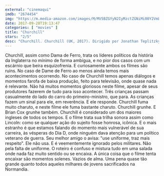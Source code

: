 ```yaml
---
external: "cinemaqui"
imdb: "2674454"
img: "https://m.media-amazon.com/images/M/MV5BZGYyN2IyMzctZGNiMi00Y2VmLWFjNGItYTk3NzdkNDAwYTUyXkEyXkFqcGdeQXVyNzY1NzQ2MDk@._V1_SY150_CR0,0,101,150_.jpg"
date: 2017-09-28T19:13:47
categories: [ "movies" ]
title: "Churchill"
stars: "2/5"
desc: "Churchill. Churchill (UK, 2017). Dirigido por Jonathan Teplitzky. Escrito por Alex von Tunzelmann. Com Brian Cox (Winston Churchill), Miranda Richardson (Clementine Churchill), John Slattery (Dwight Eisenhower), Ella Purnell (Helen Garrett), Julian Wadham (Bernard Montgomery), Richard Durden (Jan Smuts), James Purefoy (King George VI), Danny Webb (Alan Brooke), Jonathan Aris (Trafford Leigh-Mallory)."
---
```

Churchill, assim como Dama de Ferro, trata os líderes políticos da história da Inglaterra no mínimo de forma ambígua, e no pior dos casos com um escárnio que beira esquizofrenia. E curiosamente ambos os filmes são ruins. No caso de Dame de Ferro ao menos ainda temos mais acontecimentos ocorrendo. No caso de Churchill temos apenas diálogos e momentos farofa de baixa produção, feito para televisão, onde quase nada é relevante. Não há muitos momentos gloriosos neste filme, apesar de seus produtores fazerem de tudo para isso acontecer. Três crianças passam casualmente do lado do carro do primeiro-ministro, que para. As crianças fazem um sinal para ele, em reverência. E ele responde. Churchill fuma muito charuto, e neste filme ele fuma bastante charuto. Churchill grunhe. E Brian Cox grunhe também. Churchill é considerado um dos maiores ingleses de todos os tempos. E o filme trata sua trilha sonora assim como Lincoln: como se qualquer ação do sujeito fosse honrosa, icônica. E o mais estranho é que estamos falando do momento mais vulnerável de sua carreira, às vésperas do Dia D, onde ninguém dava atenção para um político veterano de guerra. Seu melhor amigo o avisa: "use uniforme, traz mais respeito". Ele não usa. E é veementemente ignorado pelos militares. Não pela falta de uniforme. O roteiro é confuso e mistura tudo em uma salada onde nada faz muito sentido ou se encaixa. A única coisa que o filme tenta encaixar são momentos solenes. Vazios de alma. Uma pena quase tão grande quanto todos aqueles milhares de jovens sacrificados na Normandia.
